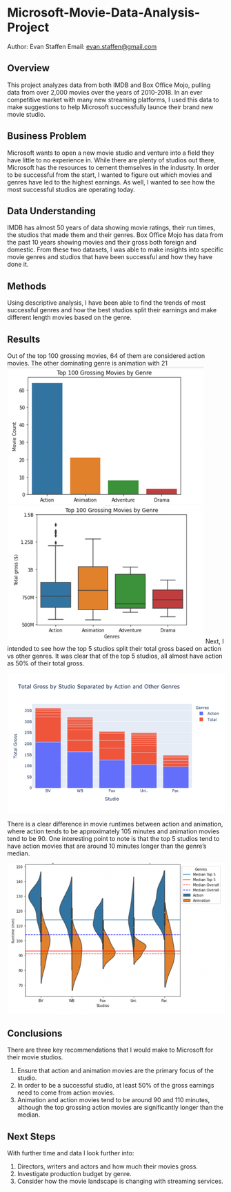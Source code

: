 # Microsoft-Movie-Data-Analysis-Project
Author: Evan Staffen
Email: evan.staffen@gmail.com

## Overview
This project analyzes data from both IMDB and Box Office Mojo, pulling data from over 2,000 movies over the years of 2010-2018. In an ever competitive market with many new streaming platforms, I used this data to make suggestions to help Microsoft successfully launce their brand new movie studio.
## Business Problem
Microsoft wants to open a new movie studio and venture into a field they have little to no experience in. While there are plenty of studios out there, Microsoft has the resources to cement themselves in the indusrty. In order to be successful from the start, I wanted to figure out which movies and genres have led to the highest earnings. As well, I wanted to see how the most successful studios are operating today.
## Data Understanding
IMDB has almost 50 years of data showing movie ratings, their run times, the studios that made them and their genres. Box Office Mojo has data from the past 10 years showing movies and their gross both foreign and domestic. From these two datasets, I was able to make insights into specific movie genres and studios that have been successful and how they have done it.
## Methods
Using descriptive analysis, I have been able to find the trends of most successful genres and how the best studios split their earnings and make different length movies based on the genre.
## Results
Out of the top 100 grossing movies, 64 of them are considered action movies.  The other dominating genre is animation with 21
![img](./images/100Bar.png)
![img](./images/100Box.png)
Next, I intended to see how the top 5 studios split their total gross based on action vs other genres. It was clear that of the top 5 studios, all almost have action as 50% of their total gross.

![img](./images/GROSSbyGENRE.png)

There is a clear difference in movie runtimes between action and animation, where action tends to be approximately 105 minutes and animation movies tend to be 90. One interesting point to note is that the top 5 studios tend to have action movies that are around 10 minutes longer than the genre’s median.

![img](./images/SWARMPLOT.png)

## Conclusions
There are three key recommendations that I would make to Microsoft for their movie studios.
1.	Ensure that action and animation movies are the primary focus of the studio.
2.	In order to be a successful studio, at least 50% of the gross earnings need to come from action movies.
3.	Animation and action movies tend to be around 90 and 110 minutes, although the top grossing action movies are significantly longer than the median.
## Next Steps
With further time and data I look further into:
1.	Directors, writers and actors and how much their movies gross.
2.	Investigate production budget by genre.
3.	Consider how the movie landscape is changing with streaming services.

